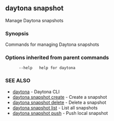 ## daytona snapshot

Manage Daytona snapshots

### Synopsis

Commands for managing Daytona snapshots

### Options inherited from parent commands

```
      --help   help for daytona
```

### SEE ALSO

* [daytona](daytona.md)  - Daytona CLI
* [daytona snapshot create](daytona_snapshot_create.md)  - Create a snapshot
* [daytona snapshot delete](daytona_snapshot_delete.md)  - Delete a snapshot
* [daytona snapshot list](daytona_snapshot_list.md)  - List all snapshots
* [daytona snapshot push](daytona_snapshot_push.md)  - Push local snapshot
